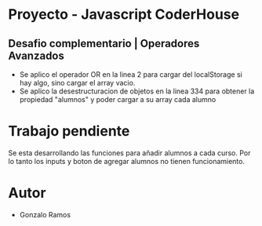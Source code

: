 # Proyecto  -  Javascript CoderHouse

## Desafio complementario | Operadores Avanzados

- Se aplico el operador OR en la linea 2 para cargar del localStorage si hay algo, sino cargar el array vacio.
- Se aplico la desestructuracion de objetos en la linea 334 para obtener la propiedad "alumnos" y poder cargar a su array cada alumno

# Trabajo pendiente
Se esta desarrollando las funciones para añadir alumnos a cada curso. Por lo tanto los inputs y boton de agregar alumnos no tienen funcionamiento.

# Autor
* Gonzalo Ramos

